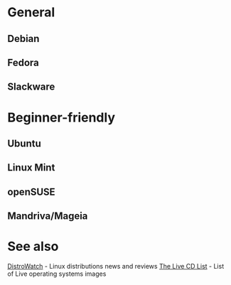 # General

## Debian

## Fedora

## Slackware

# Beginner-friendly

## Ubuntu

## Linux Mint
 
## openSUSE

## Mandriva/Mageia

# See also

[DistroWatch](https://distrowatch.com/) - Linux distributions news and reviews
[The Live CD List](https://livecdlist.com/) - List of Live operating systems images
